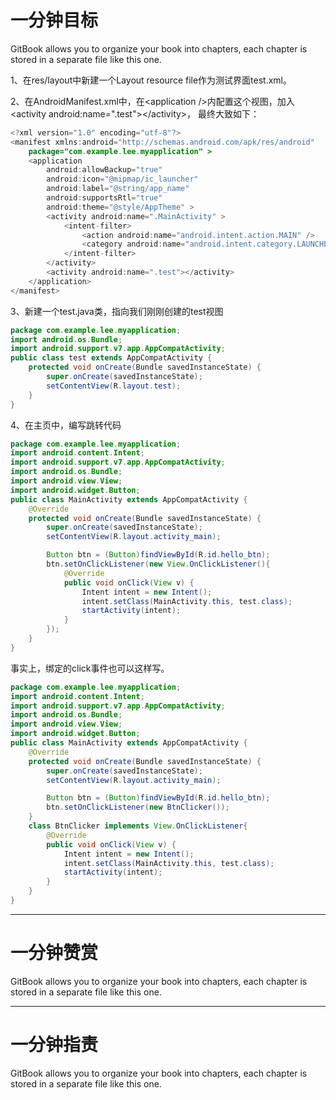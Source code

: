 # 一分钟目标

GitBook allows you to organize your book into chapters, each chapter is stored in a separate file like this one.

1、在res/layout中新建一个Layout resource file作为测试界面test.xml。

2、在AndroidManifest.xml中，在&lt;application /&gt;内配置这个视图，加入 &lt;activity android:name=".test"&gt;&lt;/activity&gt;， 最终大致如下：

```java
<?xml version="1.0" encoding="utf-8"?>
<manifest xmlns:android="http://schemas.android.com/apk/res/android"
    package="com.example.lee.myapplication" >
    <application
        android:allowBackup="true"
        android:icon="@mipmap/ic_launcher"
        android:label="@string/app_name"
        android:supportsRtl="true"
        android:theme="@style/AppTheme" >
        <activity android:name=".MainActivity" >
            <intent-filter>
                <action android:name="android.intent.action.MAIN" />
                <category android:name="android.intent.category.LAUNCHER" />
            </intent-filter>
        </activity>
        <activity android:name=".test"></activity>
    </application>
</manifest>
```

3、新建一个test.java类，指向我们刚刚创建的test视图

```java
package com.example.lee.myapplication;
import android.os.Bundle;
import android.support.v7.app.AppCompatActivity;
public class test extends AppCompatActivity {
    protected void onCreate(Bundle savedInstanceState) {
        super.onCreate(savedInstanceState);
        setContentView(R.layout.test);
    }
}
```

4、在主页中，编写跳转代码

```java
package com.example.lee.myapplication;
import android.content.Intent;
import android.support.v7.app.AppCompatActivity;
import android.os.Bundle;
import android.view.View;
import android.widget.Button;
public class MainActivity extends AppCompatActivity {
    @Override
    protected void onCreate(Bundle savedInstanceState) {
        super.onCreate(savedInstanceState);
        setContentView(R.layout.activity_main);

        Button btn = (Button)findViewById(R.id.hello_btn);
        btn.setOnClickListener(new View.OnClickListener(){
            @Override
            public void onClick(View v) {
                Intent intent = new Intent();
                intent.setClass(MainActivity.this, test.class);
                startActivity(intent);
            }
        });
    }
}
```

事实上，绑定的click事件也可以这样写。

```java
package com.example.lee.myapplication;
import android.content.Intent;
import android.support.v7.app.AppCompatActivity;
import android.os.Bundle;
import android.view.View;
import android.widget.Button;
public class MainActivity extends AppCompatActivity {
    @Override
    protected void onCreate(Bundle savedInstanceState) {
        super.onCreate(savedInstanceState);
        setContentView(R.layout.activity_main);

        Button btn = (Button)findViewById(R.id.hello_btn);
        btn.setOnClickListener(new BtnClicker());
    }
    class BtnClicker implements View.OnClickListener{
        @Override
        public void onClick(View v) {
            Intent intent = new Intent();
            intent.setClass(MainActivity.this, test.class);
            startActivity(intent);
        }
    }
}
```

---

# 一分钟赞赏

GitBook allows you to organize your book into chapters, each chapter is stored in a separate file like this one.

---

# 一分钟指责

GitBook allows you to organize your book into chapters, each chapter is stored in a separate file like this one.

